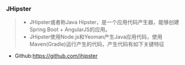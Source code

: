 ### JHipster
> * JHipster或者称Java Hipster，是一个应用代码产生器，能够创建Spring Boot + AngularJS的应用。
> * JHipster使用Node.js和Yeoman产生Java应用代码，使用Maven(Gradle)运行产生的代码，产生代码有如下关键特征

* Github:https://github.com/jhipster